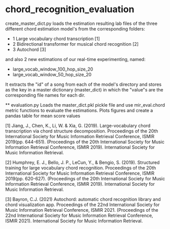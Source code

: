 # chord_recognition_evaluation

create_master_dict.py loads the estimation resulting lab files of the three different chord estimation model's from the corresponding folders:

- 1 Large vocabulary chord transcription [1]
- 2 Bidirectional transformer for musical chord recognition [2] 
- 3 Autochord [3]

and also 2 new estimations of our real-time experimenting, named:

- large_vocab_window_100_hop_size_20
- large_vocab_window_50_hop_size_20

It extracts the "id" of a song from each of the model's directory and stores as the key in a master dictionary (master_dict) in which the "value"s are the corresponding file names for each dir.

** evaluation.py
Loads the master_dict.pkl pickle file and use mir_eval.chord metric functions to evaluate the estimations. Plots figures and create a pandas table for mean score values

[1] Jiang, J., Chen, K., Li, W. & Xia, G. (2019). Large-vocabulary chord transcription via chord structure decomposition. Proceedings of the 20th International Society for Music Information Retrieval Conference, ISMIR 2019(pp. 644-651). (Proceedings of the 20th International Society for Music Information Retrieval Conference, ISMIR 2019). International Society for Music Information Retrieval.

[2] Humphrey, E. J., Bello, J. P., LeCun, Y., & Bengio, S. (2019). Structured training for large vocabulary chord recognition. Proceedings of the 20th International Society for Music Information Retrieval Conference, ISMIR 2019(pp. 620-627). (Proceedings of the 20th International Society for Music Information Retrieval Conference, ISMIR 2019). International Society for Music Information Retrieval.

[3] Bayron, C.J. (2021) Autochord: automatic chord recognition library and chord visualization app. Proceedings of the 22nd International Society for Music Information Retrieval Conference, ISMIR 2021. (Proceedings of the 22nd International Society for Music Information Retrieval Conference, ISMIR 2021). International Society for Music Information Retrieval.


